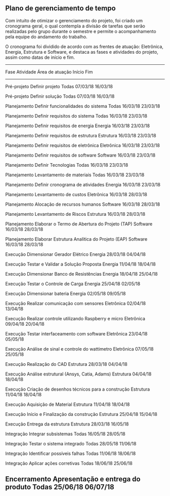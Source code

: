 ## Plano de gerenciamento de tempo

Com intuito de otimizar o gerenciamento do projeto, foi criado um cronograma geral, o qual contempla a divisão de tarefas que serão realizadas pelo grupo durante o semestre e permite o acompanhamento pela equipe do andamento do trabalho.

O cronograma foi dividido de acordo com as frentes de atuação: Eletrônica, Energia, Estrutura e Software, e destaca as fases e atividades do projeto, assim como datas de início e fim.



--------------------------------------------------------------------------------------------------------
  Fase                Atividade                                        Área de atuação   Início     Fim     
-------------------- ------------------------------------------------ ----------------- ---------- ---------- 
  Pré-projeto         Definir projeto                                  Todas             07/03/18   16/03/18

  Pré-projeto         Definir solução                                  Todas             07/03/18   16/03/18

  Planejamento        Definir funcionalidades do sistema               Todas             16/03/18   23/03/18

  Planejamento        Definir requisitos do sistema                    Todas             16/03/18   23/03/18

  Planejamento        Definir requisitos de energia                    Energia           16/03/18   23/03/18

  Planejamento        Definir requisitos de estrutura                  Estrutura         16/03/18   23/03/18

  Planejamento        Definir requisitos de eletrônica                 Eletrônica        16/03/18   23/03/18

  Planejamento        Definir requisitos de software                   Software          16/03/18   23/03/18

  Planejamento        Definir Tecnologias                              Todas             16/03/18   23/03/18

  Planejamento        Levantamento de materiais                        Todas             16/03/18   23/03/18

  Planejamento        Definir cronograma de atividades                 Energia           16/03/18   23/03/18

  Planejamento        Levantamento de custos                           Eletrônica        16/03/18   28/03/18

  Planejamento        Alocação de recursos humanos                     Software          16/03/18   28/03/18

  Planejamento        Levantamento de Riscos                           Estrutura         16/03/18   28/03/18

  Planejamento        Elaborar o Termo de Abertura do Projeto (TAP)    Software          16/03/18   28/03/18

  Planejamento        Elaborar Estrutura Analítica do Projeto (EAP)    Software          16/03/18   28/03/18

  Execução            Dimensionar Gerador Elétrico                     Energia           28/03/18   04/04/18

  Execução            Testar e Validar a Solução Proposta              Energia           11/04/18   18/04/18

  Execução            Dimensionar Banco de Resistências                Energia           18/04/18   25/04/18

  Execução            Testar o Controle de Carga                       Energia           25/04/18   02/05/18

  Execução            Dimensionar bateria                              Energia           02/05/18   09/05/18

  Execução            Realizar comunicação com sensores                Eletrônica        02/04/18   13/04/18

  Execução            Realizar controle utilizando Raspberry e micro   Eletrônica        09/04/18   20/04/18

  Execução            Testar interfaceamento com software              Eletrônica        23/04/18   05/05/18

  Execução            Análise de sinal e controle do wattimetro        Eletrônica        07/05/18   25/05/18

  Execução            Realização do CAD                                Estrutura         28/03/18   04/04/18

  Execução            Análise estrutural (Ansys, Catia, Adams)         Estrutura         04/04/18   18/04/18

  Execução            Criação de desenhos técnicos para a construção   Estrutura         11/04/18   18/04/18

  Execução            Aquisição de Material                            Estrutura         11/04/18   18/04/18

  Execução            Início  e Finalização da construção              Estrutura         25/04/18   15/04/18

  Execução            Entrega da estrutura                             Estrutura         28/03/18   16/05/18

  Integração          Integrar subsistemas                             Todas             16/05/18   28/05/18

  Integração          Testar o sistema integrado                       Todas             28/05/18   11/06/18

  Integração          Identificar possíveis falhas                     Todas             11/06/18   18/06/18

  Integração          Aplicar ações corretivas                         Todas             18/06/18   25/06/18

  Encerramento        Apresentação e entrega do produto                Todas             25/06/18   06/07/18
--------------------------------------------------------------------------------------------------------